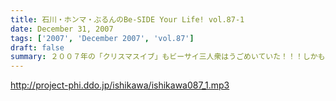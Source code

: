 ```yaml
---
title: 石川・ホンマ・ぶるんのBe-SIDE Your Life! vol.87-1
date: December 31, 2007
tags: ['2007', 'December 2007', 'vol.87']
draft: false
summary: ２００７年の「クリスマスイブ」もビーサイ三人衆はうごめいていた！！！しかも、後楽園で！！！かなり、濃ゆいレポになっていますがついてこーい！NAMAE
---
```


http://project-phi.ddo.jp/ishikawa/ishikawa087_1.mp3